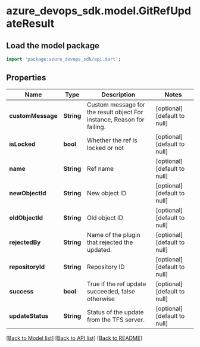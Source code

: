 # azure_devops_sdk.model.GitRefUpdateResult

## Load the model package
```dart
import 'package:azure_devops_sdk/api.dart';
```

## Properties
Name | Type | Description | Notes
------------ | ------------- | ------------- | -------------
**customMessage** | **String** | Custom message for the result object For instance, Reason for failing. | [optional] [default to null]
**isLocked** | **bool** | Whether the ref is locked or not | [optional] [default to null]
**name** | **String** | Ref name | [optional] [default to null]
**newObjectId** | **String** | New object ID | [optional] [default to null]
**oldObjectId** | **String** | Old object ID | [optional] [default to null]
**rejectedBy** | **String** | Name of the plugin that rejected the updated. | [optional] [default to null]
**repositoryId** | **String** | Repository ID | [optional] [default to null]
**success** | **bool** | True if the ref update succeeded, false otherwise | [optional] [default to null]
**updateStatus** | **String** | Status of the update from the TFS server. | [optional] [default to null]

[[Back to Model list]](../README.md#documentation-for-models) [[Back to API list]](../README.md#documentation-for-api-endpoints) [[Back to README]](../README.md)


